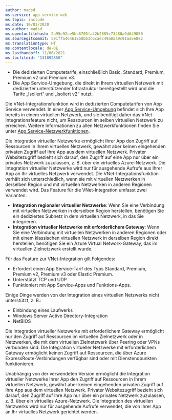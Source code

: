 ```yaml
---
author: madsd
ms.service: app-service-web
ms.topic: include
ms.date: 10/01/2020
ms.author: madsd
ms.openlocfilehash: 2a95e92ce5bb6705fa42b2885c73480a9d649050
ms.sourcegitcommit: 591ffa464618b8bb3c6caec49a0aa9c91aa5e882
ms.translationtype: HT
ms.contentlocale: de-DE
ms.lasthandoff: 11/06/2021
ms.locfileid: "131892850"
---
```

* Die dedizierten Computetarife, einschließlich Basic, Standard, Premium, Premium v2 und Premium v3.
* Die App Service-Umgebung, die direkt in Ihrem virtuellen Netzwerk mit dedizierter unterstützender Infrastruktur bereitgestellt wird und die Tarife „Isoliert“ und „Isoliert v2“ nutzt.

Die VNet-Integrationsfunktion wird in dedizierten Computetarifen von App Service verwendet. In einer [App Service-Umgebung](../articles/app-service/environment/overview.md) befindet sich Ihre App bereits in einem virtuellen Netzwerk, und sie benötigt daher das VNet-Integrationsfeature nicht, um Ressourcen im selben virtuellen Netzwerk zu erreichen. Weitere Informationen zu allen Netzwerkfunktionen finden Sie unter [App Service-Netzwerkfunktionen](../articles/app-service/networking-features.md).

Die Integration virtueller Netzwerke ermöglicht Ihrer App den Zugriff auf Ressourcen in Ihrem virtuellen Netzwerk, gewährt aber keinen eingehenden privaten Zugriff auf Ihre App aus dem virtuellen Netzwerk. Privater Websitezugriff bezieht sich darauf, den Zugriff auf eine App nur über ein privates Netzwerk zuzulassen, z. B. über ein virtuelles Azure-Netzwerk. Die Integration virtueller Netzwerke wird nur für ausgehende Aufrufe aus Ihrer App an Ihr virtuelles Netzwerk verwendet. Die VNet-Integrationsfunktion verhält sich unterschiedlich, wenn sie mit virtuellen Netzwerken in derselben Region und mit virtuellen Netzwerken in anderen Regionen verwendet wird. Das Feature für die VNet-Integration umfasst zwei Varianten:

* **Integration regionaler virtueller Netzwerke**: Wenn Sie eine Verbindung mit virtuellen Netzwerken in derselben Region herstellen, benötigen Sie ein dediziertes Subnetz in dem virtuellen Netzwerk, in das Sie integrieren.
* **Integration virtueller Netzwerke mit erforderlichem Gateway**: Wenn Sie eine Verbindung mit virtuellen Netzwerken in anderen Regionen oder mit einem klassischen virtuellen Netzwerk in derselben Region direkt herstellen, benötigen Sie ein Azure Virtual Network-Gateway, das im virtuellen Zielnetzwerk erstellt wurde.

Für das Feature zur VNet-Integration gilt Folgendes:

* Erfordert einen App Service-Tarif des Typs Standard, Premium, Premium v2, Premium v3 oder Elastic Premium.
* Unterstützt TCP und UDP
* Funktioniert mit App Service-Apps und Funktions-Apps.

Einige Dinge werden von der Integration eines virtuellen Netzwerks nicht unterstützt, z. B.:

* Einbindung eines Laufwerks
* Windows Server Active Directory-Integration
* NetBIOS

Die Integration virtueller Netzwerke mit erforderlichem Gateway ermöglicht nur den Zugriff auf Ressourcen im virtuellen Zielnetzwerk oder in Netzwerken, die mit dem virtuellen Zielnetzwerk über Peering oder VPNs verbunden sind. Die Integration virtueller Netzwerke mit erforderlichem Gateway ermöglicht keinen Zugriff auf Ressourcen, die über Azure ExpressRoute-Verbindungen verfügbar sind oder mit Dienstendpunkten funktionieren.

Unabhängig von der verwendeten Version ermöglicht die Integration virtueller Netzwerke Ihrer App den Zugriff auf Ressourcen in Ihrem virtuellen Netzwerk, gewährt aber keinen eingehenden privaten Zugriff auf Ihre App aus dem virtuellen Netzwerk. Privater Websitezugriff bezieht sich darauf, den Zugriff auf Ihre App nur über ein privates Netzwerk zuzulassen, z. B. über ein virtuelles Azure-Netzwerk. Die Integration des virtuellen Netzwerks wird nur für ausgehende Aufrufe verwendet, die von Ihrer App an Ihr virtuelles Netzwerk gerichtet werden.

